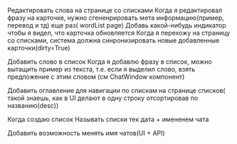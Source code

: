 Редактировать слова на странице со списками
    Когда я редактировал фразу на карточке, нужно сгененрировать мета информацию(пример, перевод и тд) еще раз( wordList page)
    Добавь какой-нибудь индикатор чтобы я видел, что карточка обновляется
    Когда я перехожу на страницу со списками, система должна синронизировать новые  добавленные карточки(dirty=True)

Добавить слово в список
    Когда я добавлю фразу в список, можно вытащить пример из текста, т.е. если я выделил слово, взять предложение с этим словом (см ChatWindow компонент)

Добавить оглавление для навигации по спискам на странице списков( такой знаешь, как в UI делают в одну строку отсортировав  по названию(desc))

Когда создаю список
    Называть списки  тек дата + имененем чата

Добавить возможность менять имя чатов(UI + API)

